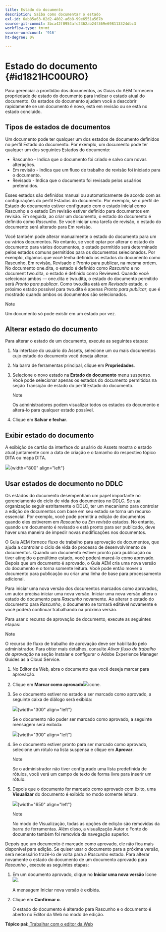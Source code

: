 ```yaml
---
title: Estado do documento
description: Saiba como documentar o estado
exl-id: 6ab85a63-02d2-4802-a6b8-99e6551a567b
source-git-commit: 3bca42f0954afc2362ab24f369e698113324dbc3
workflow-type: tm+mt
source-wordcount: '916'
ht-degree: 0%

---
```


# Estado do documento {#id1821HC00URO}

Para gerenciar a prontidão dos documentos, as Guias do AEM fornecem propriedade de estado do documento para indicar o estado atual do documento. Os estados do documento ajudam você a descobrir rapidamente se um documento é novo, está em revisão ou se está no estado concluído.

## Tipos de estados de documentos

Um documento pode ter qualquer um dos estados de documento definidos no perfil Estado do documento. Por exemplo, um documento pode ter qualquer um dos seguintes Estados do documento:

- Rascunho - Indica que o documento foi criado e salvo com novas alterações.
- Em revisão - Indica que um fluxo de trabalho de revisão foi iniciado para o documento.
- Revisado - Indica que o documento foi revisado pelos usuários pretendidos.

Esses estados são definidos manual ou automaticamente de acordo com as configurações do perfil Estados do documento. Por exemplo, se o perfil de Estado do documento estiver configurado com o estado inicial como Rascunho e o estado Em revisão estiver definido para documentos em revisão. Em seguida, ao criar um documento, o estado do documento é definido como *Rascunho*. Se você iniciar uma tarefa de revisão, o estado do documento será alterado para Em revisão.

Você também pode alterar manualmente o estado do documento para um ou vários documentos. No entanto, se você optar por alterar o estado do documento para vários documentos, o estado permitido será determinado pelos estados comuns permitidos para os documentos selecionados. Por exemplo, digamos que você tenha definido os estados do documento como Rascunho, Em revisão, Revisado e Pronto para publicar, na mesma ordem. No documento one.dita, o estado é definido como *Rascunho* e no document two.dita, o estado é definido como Reviewed. Quando você selecionar ambos — one.dita e two.dita, o estado do documento permitido será *Pronto para publicar*. Como two.dita está em *Revisado* estado, o próximo estado possível para two.dita é apenas *Pronto para publicar*, que é mostrado quando ambos os documentos são selecionados.

>[!NOTE]
>
> Um documento só pode existir em um estado por vez.

## Alterar estado do documento

Para alterar o estado de um documento, execute as seguintes etapas:

1. Na interface do usuário do Assets, selecione um ou mais documentos cujo estado do documento você deseja alterar.
1. Na barra de ferramentas principal, clique em **Propriedades**.
1. Selecione o novo estado na **Estado do documento** menu suspenso. Você pode selecionar apenas os estados do documento permitidos na seção Transição de estado do perfil Estado do documento.

   >[!NOTE]
   >
   >Os administradores podem visualizar todos os estados do documento e alterá-lo para qualquer estado possível.

1. Clique em **Salvar e fechar**.

## Exibir estado do documento

A exibição de cartão da interface do usuário do Assets mostra o estado atual juntamente com a data de criação e o tamanho do respectivo tópico DITA ou mapa DITA.

![](images/document_state.png){width="800" align="left"}

## Usar estados de documento no DDLC

Os estados do documento desempenham um papel importante no gerenciamento do ciclo de vida dos documentos no DDLC. Se sua organização seguir estritamente o DDLC, ter um mecanismo para controlar a edição de documentos com base em seu estado se torna um recurso essencial. Por exemplo, você pode permitir a edição de documentos quando eles estiverem em *Rascunho* ou *Em revisão* estados. No entanto, quando um documento é revisado e está pronto para ser publicado, deve haver uma maneira de impedir novas modificações nos documentos.

O Guia AEM fornece fluxo de trabalho para aprovação de documentos, que ajuda a controlar o ciclo de vida do processo de desenvolvimento de documentos. Quando um documento estiver pronto para publicação ou tiver atingido o penúltimo estado, você poderá marcá-lo como aprovado. Depois que um documento é aprovado, o Guia AEM cria uma nova versão do documento e o torna somente leitura. Você pode então mover o documento para publicação ou criar uma linha de base para processamento adicional.

Para iniciar uma nova versão dos documentos marcados como aprovados, um autor precisa iniciar uma nova versão. Iniciar uma nova versão altera o estado do documento para *Rascunho* novamente. Ao alterar o estado do documento para *Rascunho*, o documento se tornará editável novamente e você poderá continuar trabalhando na próxima versão.

Para usar o recurso de aprovação de documento, execute as seguintes etapas:

>[!NOTE]
>
> O recurso de fluxo de trabalho de aprovação deve ser habilitado pelo administrador. Para obter mais detalhes, consulte *Ativar fluxo de trabalho de aprovação* na seção Instalar e configurar o Adobe Experience Manager Guides as a Cloud Service.

1. No Editor da Web, abra o documento que você deseja marcar para aprovação.

1. Clique em **Marcar como aprovado**![](images/mark_approve_icon.svg)&#x200B;ícone.

1. Se o documento estiver no estado a ser marcado como aprovado, a seguinte caixa de diálogo será exibida:

   ![](images/mark-approved-correct-state.png){width="300" align="left"}

   Se o documento não puder ser marcado como aprovado, a seguinte mensagem será exibida:

   ![](images/mark-approved-incorrect-state.png){width="300" align="left"}

1. Se o documento estiver pronto para ser marcado como aprovado, selecione um rótulo na lista suspensa e clique em **Aprovar**.

   >[!NOTE]
   >
   > Se o administrador não tiver configurado uma lista predefinida de rótulos, você verá um campo de texto de forma livre para inserir um rótulo.

1. Depois que o documento for marcado como aprovado com êxito, uma **Visualizar** do documento é exibido no modo somente leitura.

   ![](images/approved-doc-read-only.png){width="650" align="left"}

   >[!NOTE]
   >
   > No modo de Visualização, todas as opções de edição são removidas da barra de ferramentas. Além disso, a visualização Autor e Fonte do documento também foi removida da navegação superior.


Depois que um documento é marcado como aprovado, ele não fica mais disponível para edição. Se quiser usar o documento para a próxima versão, será necessário trazê-lo de volta para a *Rascunho* estado. Para alterar novamente o estado do documento de um documento aprovado para *Rascunho* , execute as seguintes etapas:

1. Em um documento aprovado, clique no **Iniciar uma nova versão** Ícone ![](images/approved-restart-draft-mode-icon.svg).

   A mensagem Iniciar nova versão é exibida.

1. Clique em **Confirmar o**.

   O estado do documento é alterado para Rascunho e o documento é aberto no Editor da Web no modo de edição.


**Tópico pai:**[ Trabalhar com o editor da Web](web-editor.md)
